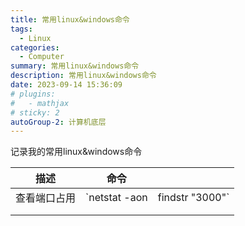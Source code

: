 ```yaml
---
title: 常用linux&windows命令
tags: 
  - Linux
categories: 
  - Computer
summary: 常用linux&windows命令
description: 常用linux&windows命令
date: 2023-09-14 15:36:09
# plugins:
#   - mathjax
# sticky: 2
autoGroup-2: 计算机底层
---
```


记录我的常用linux&windows命令

| 描述         | 命令                          |      |
| ------------ | ----------------------------- | ---- |
| 查看端口占用 | `netstat -aon|findstr "3000"` |      |
|              |                               |      |
|              |                               |      |

